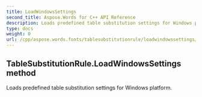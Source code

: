 ```yaml
---
title: LoadWindowsSettings
second_title: Aspose.Words for C++ API Reference
description: Loads predefined table substitution settings for Windows platform. 
type: docs
weight: 0
url: /cpp/aspose.words.fonts/tablesubstitutionrule/loadwindowssettings/
---
```

## TableSubstitutionRule.LoadWindowsSettings method


Loads predefined table substitution settings for Windows platform.

